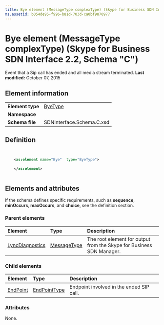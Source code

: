 ```yaml
---
title: Bye element (MessageType complexType) (Skype for Business SDN Interface 2.2, Schema "C")
ms.assetid: b054de95-f996-b81d-703d-ca0bf9870977
---
```



# Bye element (MessageType complexType) (Skype for Business SDN Interface 2.2, Schema "C")
Event that a Sip call has ended and all media stream terminated. 
 **Last modified:** October 07, 2015
  
    
    


## Element information


|||
|:-----|:-----|
|**Element type**| [ByeType](byetype-complextype-1.md)|
|**Namespace**||
|**Schema file**|SDNInterface.Schema.C.xsd |
   

## Definition


```XML


    <xs:element name="Bye"  type="ByeType">
    
    </xs:element>
  
```


## Elements and attributes

If the schema defines specific requirements, such as **sequence**, **minOccurs**, **maxOccurs**, and **choice**, see the definition section. 
  
    
    

### Parent elements



|**Element**|**Type**|**Description**|
|:-----|:-----|:-----|
| [LyncDiagnostics](lyncdiagnostics-element-1.md)| [MessageType](messagetype-complextype-1.md)|The root element for output from the Skype for Business SDN Manager. |
   

### Child elements



|**Element**|**Type**|**Description**|
|:-----|:-----|:-----|
| [EndPoint](endpoint-element-byetype-complextype-1.md)| [EndPointType](endpointtype-complextype-1.md)|Endpoint involved in the ended SIP call. |
   

### Attributes

None. 
  
    
    

